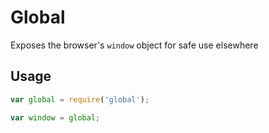 # Global

Exposes the browser's `window` object for safe use elsewhere

## Usage
```javascript
var global = require('global');

var window = global;
```